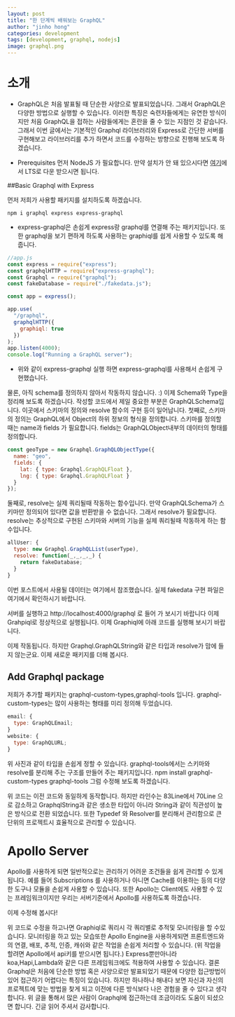 ```yaml
---
layout: post
title: "한 단계씩 배워보는 GraphQL"
author: "jinho hong"
categories: development
tags: [development, graphql, nodejs]
image: graphql.png
---
```


# 소개

- GraphQL은 처음 발표될 때 단순한 사양으로 발표되었습니다. 그래서 GraphQL은 다양한 방법으로 실행할 수 있습니다. 이러한 특징은 숙련자들에게는 유연한 방식이지만 처음 GraphQL을 접하는 사람들에게는 혼란을 줄 수 있는 지점인 것 같습니다. 그래서 이번 글에서는 기본적인 Graphql 라이브러리와 Express로 간단한 서버를 구현해보고 라이브러리를 추가 하면서 코드를 수정하는 방향으로 진행해 보도록 하겠습니다.

- Prerequisites
  먼저 NodeJS 가 필요합니다. 만약 설치가 안 돼 있으시다면 [여기](https://nodejs.org/ko/)에서 LTS로 다운 받으시면 됩니다.

##Basic Graphql with Express

먼저 저희가 사용할 패키지를 설치하도록 하겠습니다.

`npm i graphql express express-graphql`

- express-graphql은 손쉽게 express랑 graphql를 연결해 주는 패키지입니다.
  또한 graphql을 보기 편하게 하도록 사용하는 graphiql를 쉽게 사용할 수 있도록 해줍니다.

```js
//app.js
const express = require("express");
const graphqlHTTP = require("express-graphql");
const Graphql = require("graphql");
const fakeDatabase = require("./fakedata.js");

const app = express();

app.use(
  "/graphql",
  graphqlHTTP({
    graphiql: true
  })
);
app.listen(4000);
console.log("Running a GraphQL server");
```

- 위와 같이 express-graphql 실행 하면 express-graphql를 사용해서 손쉽게 구현했습니다.

물론, 아직 schema를 정의하지 않아서 작동하지 않습니다. :)
이제 Schema와 Type을 정리해 보도록 하겠습니다.
작성할 코드에서 제일 중요한 부분은 GraphQLSchema입니다. 이곳에서 스키마의 정의와 resolve 함수의 구현 등이 일어납니다.
첫째로, 스키마의 정의는 GraphQL에서 Object의 하위 정보의 형식을 정의합니다.
스키마를 정의할 때는 name과 fields 가 필요합니다.
fields는 GraphQLObject내부의 데이터의 형태를 정의합니다.

```js
const geoType = new Graphql.GraphQLObjectType({
  name: "geo",
  fields: {
    lat: { type: Graphql.GraphQLFloat },
    lng: { type: Graphql.GraphQLFloat }
  }
});
```

둘째로, resolve는 실제 쿼리될때 작동하는 함수입니다.
만약 GraphQLSchema가 스키마만 정의되어 있다면 값을 반환받을 수 없습니다. 그래서 resolve가 필요합니다.
resolve는 추상적으로 구현된 스키마와 서버의 기능을 실제 쿼리될때 작동하게 하는 함수입니다.

```js
allUser: {
  type: new Graphql.GraphQLList(userType),
  resolve: function(_,_,_,_) {
    return fakeDatabase;
  }
}
```

이번 포스트에서 사용될 데이터는 여기에서 참조했습니다.
실제 fakedata 구현 파일은 여기에서 확인하시기 바랍니다.

서버를 실행하고 http://localhost:4000/graphql 로 들어 가 보시기 바랍니다
이제 Grahpiql로 정상적으로 실행됩니다. 이제 Graphiql에 아래 코드를 실행해 보시기 바랍니다.

이제 작동됩니다.
하지만 Graphql.GraphQLString와 같은 타입과 resolve가 맘에 들지 않는군요.
이제 새로운 패키지를 더해 봅시다.

## Add Graphql package

저희가 추가할 패키지는
graphql-custom-types,graphql-tools 입니다.
graphql-custom-types는 많이 사용하는 형태를 미리 정의해 두었습니다.

```js
email: {
  type: GraphQLEmail;
}
website: {
  type: GraphQLURL;
}
```

위 사진과 같이 타입을 손쉽게 정할 수 있습니다.
graphql-tools에서는 스키마와 resolve를 분리해 주는 구조를 만들어 주는 패키지입니다.
npm install graphql-custom-types graphql-tools
그럼 수정해 보도록 하겠습니다.

위 코드는 이전 코드와 동일하게 동작합니다.
하지만 라인수는 83Line에서 70Line 으로 감소하고 GraphqlString과 같은 생소한 타입이 아니라 String과 같이 직관성이 높은 방식으로 전환 되었습니다. 또한 Typedef 와 Resolver를 분리해서 관리함으로 큰 단위의 프로젝트시 효율적으로 관리할 수 있습니다.

# Apollo Server

Apollo를 사용하게 되면 일반적으로는 관리하기 어려운 조건들을 쉽게 관리할 수 있게 됩니다. 예를 들어 Subscriptions 를 사용하거나 아니면 Cache를 이용하는 등의 다양한 도구나 모듈을 손쉽게 사용할 수 있습니다.
또한 Apollo는 Client에도 사용할 수 있는 프레임워크이지만 우리는 서버기준에서 Apollo를 사용하도록 하겠습니다.

이제 수정해 봅시다!

위 코드로 수정을 하고나면 Graphiql로 쿼리시 각 쿼리별로 추적및 모니터링을 할 수있습니다.
모니터링을 하고 있는 모습또한 Apollo Engine을 사용하게되면 프론트엔드와의 연결, 배포, 추적, 인증, 캐쉬와 같은 작업을 손쉽게 처리할 수 있습니다. (위 작업을 할려면 Apollo에서 api키를 받으시면 됩니다.)
Express뿐만아니라 koa,Hapi,Lambda와 같은 다른 프레임워크에도 적용하여 사용할 수 있습니다.
결론
Graphql은 처음에 단순한 방법 혹은 사양으로만 발표되었기 때문에 다양한 접근방법이 있어 접근하기 어렵다는 특징이 있습니다. 하지만 하나하나 해내다 보면 자신과 자신의 프로젝트에 맞는 방법을 찾게 되고 이전에 다른 방식보다 나은 경험을 줄 수 있다고 생각합니다.
위 글을 통해서 많은 사람이 Graphql에 접근하는데 조금이라도 도움이 되셨으면 합니다.
긴글 읽어 주셔서 감사합니다.
